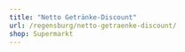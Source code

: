```yaml
---
title: "Netto Getränke-Discount"
url: /regensburg/netto-getraenke-discount/
shop: Supermarkt
---
```

